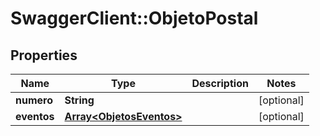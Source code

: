 # SwaggerClient::ObjetoPostal

## Properties
Name | Type | Description | Notes
------------ | ------------- | ------------- | -------------
**numero** | **String** |  | [optional] 
**eventos** | [**Array&lt;ObjetosEventos&gt;**](ObjetosEventos.md) |  | [optional] 


